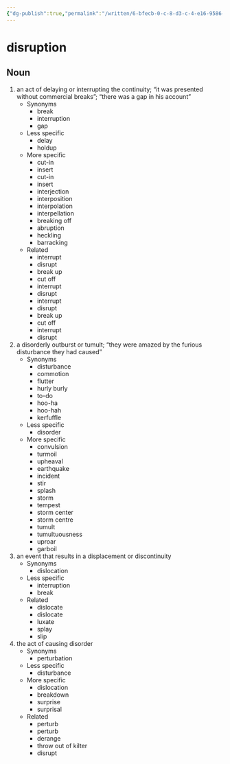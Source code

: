 ```yaml
---
{"dg-publish":true,"permalink":"/written/6-bfecb-0-c-8-d3-c-4-e16-9586-16-d56-dfa-6-f4-b/","dgHomeLink":true,"dgPassFrontmatter":false}
---
```


# disruption


## Noun

1. an act of delaying or interrupting the continuity; “it was presented without commercial breaks”; “there was a gap in his account”
	- Synonyms
		- break
		- interruption
		- gap
	- Less specific
		- delay
		- holdup
	- More specific
		- cut-in
		- insert
		- cut-in
		- insert
		- interjection
		- interposition
		- interpolation
		- interpellation
		- breaking off
		- abruption
		- heckling
		- barracking
	- Related
		- interrupt
		- disrupt
		- break up
		- cut off
		- interrupt
		- disrupt
		- interrupt
		- disrupt
		- break up
		- cut off
		- interrupt
		- disrupt
2. a disorderly outburst or tumult; “they were amazed by the furious disturbance they had caused”
	- Synonyms
		- disturbance
		- commotion
		- flutter
		- hurly burly
		- to-do
		- hoo-ha
		- hoo-hah
		- kerfuffle
	- Less specific
		- disorder
	- More specific
		- convulsion
		- turmoil
		- upheaval
		- earthquake
		- incident
		- stir
		- splash
		- storm
		- tempest
		- storm center
		- storm centre
		- tumult
		- tumultuousness
		- uproar
		- garboil
3. an event that results in a displacement or discontinuity
	- Synonyms
		- dislocation
	- Less specific
		- interruption
		- break
	- Related
		- dislocate
		- dislocate
		- luxate
		- splay
		- slip
4. the act of causing disorder
	- Synonyms
		- perturbation
	- Less specific
		- disturbance
	- More specific
		- dislocation
		- breakdown
		- surprise
		- surprisal
	- Related
		- perturb
		- perturb
		- derange
		- throw out of kilter
		- disrupt

